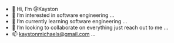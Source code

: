 - 👋 Hi, I’m @Kayston
- 👀 I’m interested in software engineering ...
- 🌱 I’m currently learning software engineering ...
- 💞️ I’m looking to collaborate on everything just reach out to me ...
- 📫 kaystonmichaels@gmail.com ...

<!---
Kayston/Kayston is a ✨ special ✨ repository because its `README.md` (this file) appears on your GitHub profile.
You can click the Preview link to take a look at your changes.
--->
